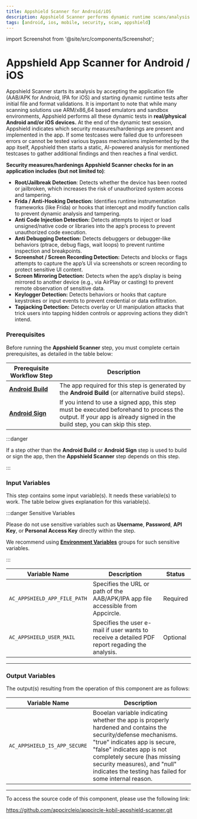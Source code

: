 ```yaml
---
title: Appshield Scanner for Android/iOS
description: Appshield Scanner performs dynamic runtime scans/analysis and AI supported static (file-based) inspections for mobile app files (APK, AAB, IPA) to detect existing security mechanisms and indicates whether an app is secure or not.
tags: [android, ios, mobile, security, scan, appshield]
---
```


import Screenshot from '@site/src/components/Screenshot';

# Appshield App Scanner for Android / iOS

Appshield Scanner starts its analysis by accepting the application file (AAB/APK for Android, IPA for iOS) and starting dynamic runtime tests after initial file and format validations. 
It is important to note that while many scanning solutions use ARM/x86_64 based emulators and sandbox environments, Appshield performs all these dynamic tests in **real/physical Android and/or iOS devices.**
At the end of the dynamic test session, Appshield indicates which security measures/hardenings are present and implemented in the app. If some testcases were failed due to unforeseen errors or cannot be tested various bypass mechanisms 
implemented by the app itself, Appshield then starts a static, AI-powered analysis for mentioned testcases to gather additional findings and then reaches a final verdict.

**Security measures/hardenings Appshield Scanner checks for in an application includes (but not limited to)**:

* **Root/Jailbreak Detection**: Detects whether the device has been rooted or jailbroken, which increases the risk of unauthorized system access and tampering.
* **Frida / Anti-Hooking Detection:** Identifies runtime instrumentation frameworks (like Frida) or hooks that intercept and modify function calls to prevent dynamic analysis and tampering.
* **Anti Code Injection Detection:** Detects attempts to inject or load unsigned/native code or libraries into the app’s process to prevent unauthorized code execution.
* **Anti Debugging Detection:** Detects debuggers or debugger-like behaviors (ptrace, debug flags, wait loops) to prevent runtime inspection and breakpoints.
* **Screenshot / Screen Recording Detection:** Detects and blocks or flags attempts to capture the app’s UI via screenshots or screen recording to protect sensitive UI content.
* **Screen Mirroring Detection:** Detects when the app’s display is being mirrored to another device (e.g., via AirPlay or casting) to prevent remote observation of sensitive data.
* **Keylogger Detection:** Detects behaviors or hooks that capture keystrokes or input events to prevent credential or data exfiltration.
* **Tapjacking Detection:** Detects overlay or UI manipulation attacks that trick users into tapping hidden controls or approving actions they didn’t intend.

### Prerequisites

Before running the **Appshield Scanner** step, you must complete certain prerequisites, as detailed in the table below:

| Prerequisite Workflow Step                                                                         | Description                                                                                                                                                              |
| -------------------------------------------------------------------------------------------------- | ------------------------------------------------------------------------------------------------------------------------------------------------------------------------ |
| [**Android Build**](/workflows/android-specific-workflow-steps/android-build) | The app required for this step is generated by the **Android Build** (or alternative build steps).                                                                       |
| [**Android Sign**](/workflows/android-specific-workflow-steps/android-sign)   | If you intend to use a signed app, this step must be executed beforehand to process the output. If your app is already signed in the build step, you can skip this step. |

:::danger

If a step other than the **Android Build** or **Android Sign** step is used to build or sign the app, then the **Appshield Scanner** step depends on this step.

:::

<Screenshot url='https://cdn.appcircle.io/docs/assets/android-workflow-components-appdome-build-to-secure_1.png'/>

### Input Variables

This step contains some input variable(s). It needs these variable(s) to work. The table below gives explanation for this variable(s).

<Screenshot url='https://cdn.appcircle.io/docs/assets/android-workflow-components-appdome-build-to-secure_2.png'/>

:::danger Sensitive Variables

Please do not use sensitive variables such as **Username**, **Password**, **API Key**, or **Personal Access Key** directly within the step.

We recommend using [**Environment Variables**](/build/build-environment-variables) groups for such sensitive variables.

:::

| Variable Name               | Description                                                                                          | Status |                                                                                                                                                                                                                                                                                                                                          
| --------------------------- | ---------------------------------------------------------------------------------------------------- | -------- |
| `AC_APPSHIELD_APP_FILE_PATH`| Specifies the URL or path of the AAB/APK/IPA app file accessible from Appcircle.                     | Required |                                                                                                                                                        
| `AC_APPSHIELD_USER_MAIL`    | Specifies the user e-mail if user wants to receive a detailed PDF report regading the analysis.      | Optional |

---

### Output Variables

The output(s) resulting from the operation of this component are as follows:

<Screenshot url='https://cdn.appcircle.io/docs/assets/android-workflow-components-appdome-build-to-secure_3.png'/>

| Variable Name                          | Description                                                                                                                                                                                                                                                                                         |
| -------------------------------------- | --------------------------------------------------------------------------------------------------------------------------------------------------------------------------------------------------------------------------------------------------------------------------------------------------- |
| `AC_APPSHIELD_IS_APP_SECURE`           | Booelan variable indicating whether the app is properly hardened and contains the security/defense mechanisms. "true" indicates app is secure, "false" indicates app is not completely secure (has missing security measures), and "null" indicates the testing has failed for some internal reason. |                                            |


---

To access the source code of this component, please use the following link:

https://github.com/appcircleio/appcircle-kobil-appshield-scanner.git
